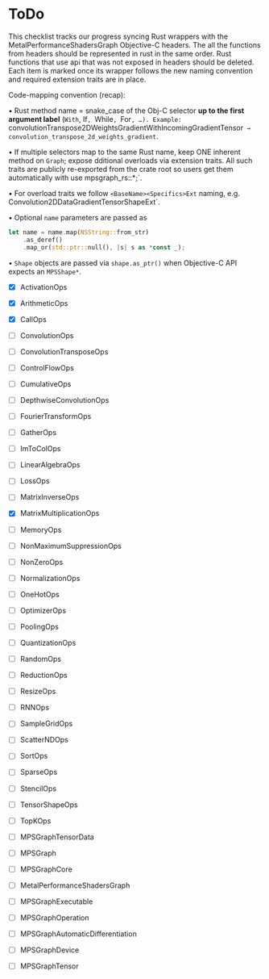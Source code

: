 # ToDo

This checklist tracks our progress syncing Rust wrappers with the MetalPerformanceShadersGraph Objective-C headers.
The all the functions from headers should be represented in rust in the same order. Rust functions that use api that was not exposed in headers should be deleted.
Each item is marked once its wrapper follows the new naming convention and required extension traits are in place.


Code-mapping convention (recap):

• Rust method name = snake_case of the Obj-C selector **up to the first argument label** (`With`, If`, `While`, `For`, …).
  Example: `convolutionTranspose2DWeightsGradientWithIncomingGradientTensor` → convolution_transpose_2d_weights_gradient`.

• If multiple selectors map to the same Rust name, keep ONE inherent method on `Graph`; expose dditional overloads via extension traits.
  All such traits are publicly re-exported from the crate root so users get them automatically with use mpsgraph_rs::*;`.

• For overload traits we follow `<BaseName><Specifics>Ext` naming, e.g. Convolution2DDataGradientTensorShapeExt`.

• Optional `name` parameters are passed as
```rust
let name = name.map(NSString::from_str)
    .as_deref()
    .map_or(std::ptr::null(), |s| s as *const _);
```

• `Shape` objects are passed via `shape.as_ptr()` when Objective-C API expects an `MPSShape*`.

                         
- [x] ActivationOps
- [x] ArithmeticOps
- [x] CallOps
- [ ] ConvolutionOps
- [ ] ConvolutionTransposeOps
- [ ] ControlFlowOps
- [ ] CumulativeOps
- [ ] DepthwiseConvolutionOps
- [ ] FourierTransformOps
- [ ] GatherOps
- [ ] ImToColOps
- [ ] LinearAlgebraOps
- [ ] LossOps
- [ ] MatrixInverseOps
- [x] MatrixMultiplicationOps
- [ ] MemoryOps
- [ ] NonMaximumSuppressionOps
- [ ] NonZeroOps
- [ ] NormalizationOps
- [ ] OneHotOps
- [ ] OptimizerOps
- [ ] PoolingOps
- [ ] QuantizationOps
- [ ] RandomOps
- [ ] ReductionOps
- [ ] ResizeOps
- [ ] RNNOps
- [ ] SampleGridOps
- [ ] ScatterNDOps
- [ ] SortOps
- [ ] SparseOps
- [ ] StencilOps
- [ ] TensorShapeOps
- [ ] TopKOps


- [ ] MPSGraphTensorData
- [ ] MPSGraph
- [ ] MPSGraphCore
- [ ] MetalPerformanceShadersGraph
- [ ] MPSGraphExecutable
- [ ] MPSGraphOperation
- [ ] MPSGraphAutomaticDifferentiation
- [ ] MPSGraphDevice
- [ ] MPSGraphTensor